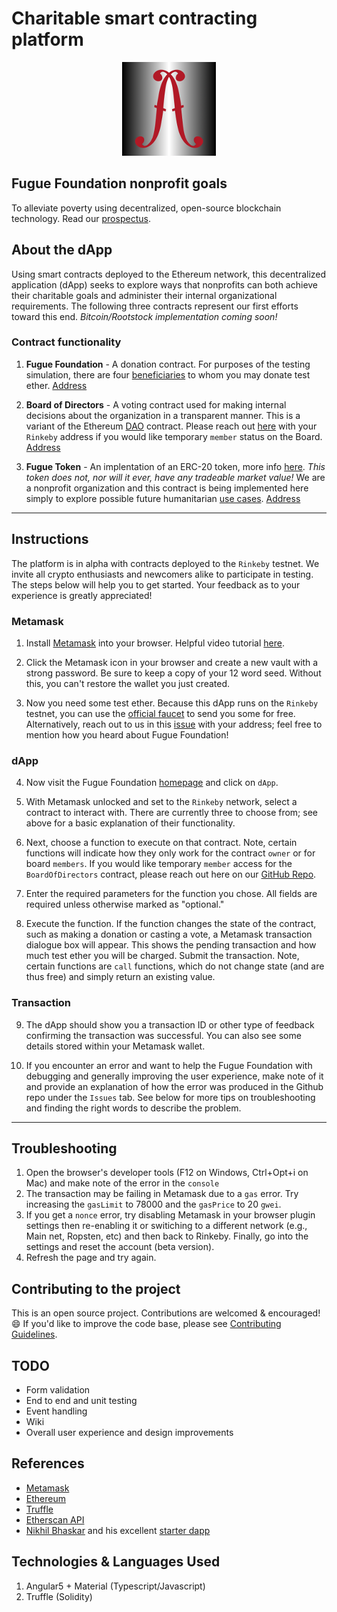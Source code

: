 # Charitable smart contracting platform
<p align="center">
  <img src="https://github.com/fuguefoundation/dapp-nonprofit/blob/master/src/assets/images/logo_150.png">
</p>

## Fugue Foundation nonprofit goals

To alleviate poverty using decentralized, open-source blockchain technology. Read our [prospectus](https://fuguefoundation.github.io).

## About the dApp

Using smart contracts deployed to the Ethereum network, this decentralized application (dApp) seeks to explore ways that nonprofits can both achieve their charitable goals and administer their internal organizational requirements. The following three contracts represent our first efforts toward this end. _Bitcoin/Rootstock implementation coming soon!_

### Contract functionality

1. **Fugue Foundation** - A donation contract. For purposes of the testing simulation, there are four [beneficiaries](https://fuguefoundation.org/beneficiaries) to whom you may donate test ether. [Address](https://rinkeby.etherscan.io/address/0x8ef2a62553ce3b4f3cb55ca66a4568fef156ad6d)

2. **Board of Directors** - A voting contract used for making internal decisions about the organization in a transparent manner. This is a variant of the Ethereum [DAO](https://ethereum.org/dao) contract. Please reach out [here](https://github.com/fuguefoundation/nonprofit/issues/1) with your `Rinkeby` address if you would like temporary `member` status on the Board. [Address](https://rinkeby.etherscan.io/address/0xa28547a46e30d4d1e7acc312197ced6a5cd049a8)

3. **Fugue Token** - An implentation of an ERC-20 token, more info [here](https://ethereum.org/token). _This token does not, nor will it ever, have any tradeable market value!_ We are a nonprofit organization and this contract is being implemented here simply to explore possible future humanitarian [use cases](https://fuguefoundation.github.io/appendix.html). [Address](https://rinkeby.etherscan.io/address/0x2388b6c200dd345bf92ff6c0af1c8e437d3c2325)

---

## Instructions

The platform is in alpha with contracts deployed to the `Rinkeby` testnet. We invite all crypto enthusiasts and newcomers alike to participate in testing. The steps below will help you to get started. Your feedback as to your experience is greatly appreciated!

### Metamask

1. Install [Metamask](https://metamask.io/) into your browser. Helpful video tutorial [here](https://www.youtube.com/watch?v=6Gf_kRE4MJU).

2. Click the Metamask icon in your browser and create a new vault with a strong password. Be sure to keep a copy of your 12 word seed. Without this, you can't restore the wallet you just created.

3. Now you need some test ether. Because this dApp runs on the `Rinkeby` testnet, you can use the [official faucet](https://faucet.rinkeby.io/) to send you some for free. Alternatively, reach out to us in this [issue](https://github.com/fuguefoundation/nonprofit/issues/1) with your address; feel free to mention how you heard about Fugue Foundation!

### dApp

4. Now visit the Fugue Foundation [homepage](https://fuguefoundation.org/) and click on `dApp`.

5. With Metamask unlocked and set to the `Rinkeby` network, select a contract to interact with. There are currently three to choose from; see above for a basic explanation of their functionality.

6. Next, choose a function to execute on that contract. Note, certain functions will indicate how they only work for the contract `owner` or for board `members`. If you would like temporary `member` access for the `BoardOfDirectors` contract, please reach out here on our [GitHub Repo](https://github.com/fuguefoundation).

7. Enter the required parameters for the function you chose. All fields are required unless otherwise marked as "optional."

8. Execute the function. If the function changes the state of the contract, such as making a donation or casting a vote, a Metamask transaction dialogue box will appear. This shows the pending transaction and how much test ether you will be charged. Submit the transaction. Note, certain functions are `call` functions, which do not change state (and are thus free) and simply return an existing value.

### Transaction

9. The dApp should show you a transaction ID or other type of feedback confirming the transaction was successful. You can also see some details stored within your Metamask wallet.

10. If you encounter an error and want to help the Fugue Foundation with debugging and generally improving the user experience, make note of it and provide an explanation of how the error was produced in the Github repo under the `Issues` tab. See below for more tips on troubleshooting and finding the right words to describe the problem.

---

## Troubleshooting

1. Open the browser's developer tools (F12 on Windows, Ctrl+Opt+i on Mac) and make note of the error in the `console`
2. The transaction may be failing in Metamask due to a `gas` error. Try increasing the `gasLimit` to 78000 and the `gasPrice` to 20 `gwei`.
3. If you get a `nonce` error, try disabling Metamask in your browser plugin settings then re-enabling it or switiching to a different network (e.g., Main net, Ropsten, etc) and then back to Rinkeby. Finally, go into the settings and reset the account (beta version).
4. Refresh the page and try again.

## Contributing to the project

This is an open source project. Contributions are welcomed & encouraged! :smile: If you'd like to improve the code base, please see [Contributing Guidelines](CONTRIBUTING.md).

## TODO
* Form validation
* End to end and unit testing
* Event handling
* Wiki
* Overall user experience and design improvements

## References
* [Metamask](https://metamask.io/)
* [Ethereum](https://ethereum.org/)
* [Truffle](http://truffleframework.com/docs/)
* [Etherscan API](https://etherscan.io/apis)
* [Nikhil Bhaskar](https://github.com/Nikhil22) and his excellent [starter dapp](https://github.com/Nikhil22/angular2-truffle-starter-dapp)

## Technologies & Languages Used
1. Angular5 + Material (Typescript/Javascript)
2. Truffle (Solidity)
